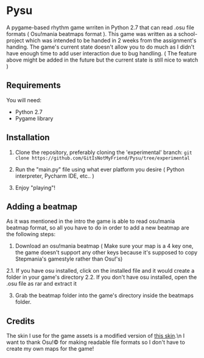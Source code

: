 # Pysu
A pygame-based rhythm game wrriten in Python 2.7 that can read .osu file formats ( Osu!mania beatmaps format ).
This game was written as a school-project which was intended to be handed in 2 weeks from the assignment's handing.
The game's current state doesn't allow you to do much as I didn't have enough time to add user interaction due to bug handling.
( The feature above might be added in the future but the current state is still nice to watch )

## Requirements
You will need:
- Python 2.7
- Pygame library

## Installation
1. Clone the repository, preferably cloning the 'experimental' branch: `git clone https://github.com/GitIsNotMyFriend/Pysu/tree/experimental`

2. Run the "main.py" file using what ever platform you desire ( Python interpreter, Pycharm IDE, etc.. )

3. Enjoy "playing"!

## Adding a beatmap

As it was mentioned in the intro the game is able to read osu!mania beatmap format, so all you have to do
in order to add a new beatmap are the following steps:

1. Download an osu!mania beatmap ( Make sure your map is a 4 key one, the game doesn't support any other keys because it's supposed
to copy Stepmania's gamestyle rather than Osu!'s)

2.1. If you have osu installed, click on the installed file and it would create a folder in your game's directory
2.2. If you don't have osu installed, open the .osu file as rar and extract it

3. Grab the beatmap folder into the game's directory inside the beatmaps folder.

## Credits
The skin I use for the game assets is a modified version of [this skin](https://osu.ppy.sh/forum/t/512453).\n
I want to thank Osu!© for making readable file formats so I don't have to create my own maps for the game!
